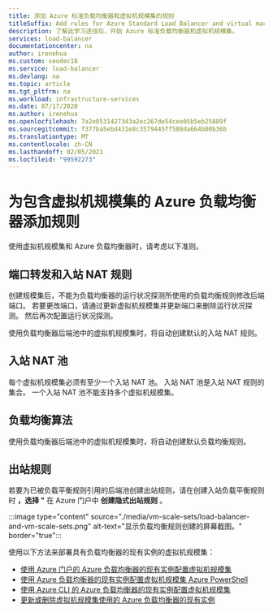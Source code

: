 ```yaml
---
title: 添加 Azure 标准负载均衡器和虚拟机规模集的规则
titleSuffix: Add rules for Azure Standard Load Balancer and virtual machine scale sets
description: 了解此学习途径后，开始 Azure 标准负载均衡器和虚拟机规模集。
services: load-balancer
documentationcenter: na
author: irenehua
ms.custom: seodec18
ms.service: load-balancer
ms.devlang: na
ms.topic: article
ms.tgt_pltfrm: na
ms.workload: infrastructure-services
ms.date: 07/17/2020
ms.author: irenehua
ms.openlocfilehash: 7a2e0531427343a2ec267de54cee05b5eb25889f
ms.sourcegitcommit: f377ba5ebd431e8c3579445ff588da664b00b36b
ms.translationtype: MT
ms.contentlocale: zh-CN
ms.lasthandoff: 02/05/2021
ms.locfileid: "99592273"
---
```

# <a name="add-rules-for-azure-load-balancer-with-virtual-machine-scale-sets"></a>为包含虚拟机规模集的 Azure 负载均衡器添加规则

使用虚拟机规模集和 Azure 负载均衡器时，请考虑以下准则。

## <a name="port-forwarding-and-inbound-nat-rules"></a>端口转发和入站 NAT 规则

创建规模集后，不能为负载均衡器的运行状况探测所使用的负载均衡规则修改后端端口。 若要更改端口，请通过更新虚拟机规模集并更新端口来删除运行状况探测。 然后再次配置运行状况探测。

使用负载均衡器后端池中的虚拟机规模集时，将自动创建默认的入站 NAT 规则。
  
## <a name="inbound-nat-pool"></a>入站 NAT 池

每个虚拟机规模集必须有至少一个入站 NAT 池。 入站 NAT 池是入站 NAT 规则的集合。 一个入站 NAT 池不能支持多个虚拟机规模集。

## <a name="load-balancing-rules"></a>负载均衡算法

使用负载均衡器后端池中的虚拟机规模集时，将自动创建默认负载均衡规则。
  
## <a name="outbound-rules"></a>出站规则

若要为已被负载平衡规则引用的后端池创建出站规则，请在创建入站负载平衡规则时 **，选择 "** 在 Azure 门户中 **创建隐式出站规则** 。

  :::image type="content" source="./media/vm-scale-sets/load-balancer-and-vm-scale-sets.png" alt-text="显示负载均衡规则创建的屏幕截图。" border="true":::

使用以下方法来部署具有负载均衡器的现有实例的虚拟机规模集：

* [使用 Azure 门户的 Azure 负载均衡器的现有实例配置虚拟机规模集](./configure-vm-scale-set-portal.md)
* [使用 Azure 负载均衡器的现有实例配置虚拟机规模集 Azure PowerShell](./configure-vm-scale-set-powershell.md)
* [使用 Azure CLI 的 Azure 负载均衡器的现有实例配置虚拟机规模集](./configure-vm-scale-set-cli.md)
* [更新或删除虚拟机规模集使用的 Azure 负载均衡器的现有实例](./update-load-balancer-with-vm-scale-set.md)
